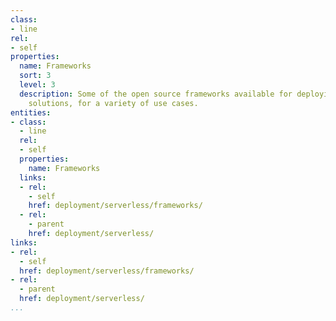 ```yaml
---
class:
- line
rel:
- self
properties:
  name: Frameworks
  sort: 3
  level: 3
  description: Some of the open source frameworks available for deploying of serverless
    solutions, for a variety of use cases.
entities:
- class:
  - line
  rel:
  - self
  properties:
    name: Frameworks
  links:
  - rel:
    - self
    href: deployment/serverless/frameworks/
  - rel:
    - parent
    href: deployment/serverless/
links:
- rel:
  - self
  href: deployment/serverless/frameworks/
- rel:
  - parent
  href: deployment/serverless/
...
```

